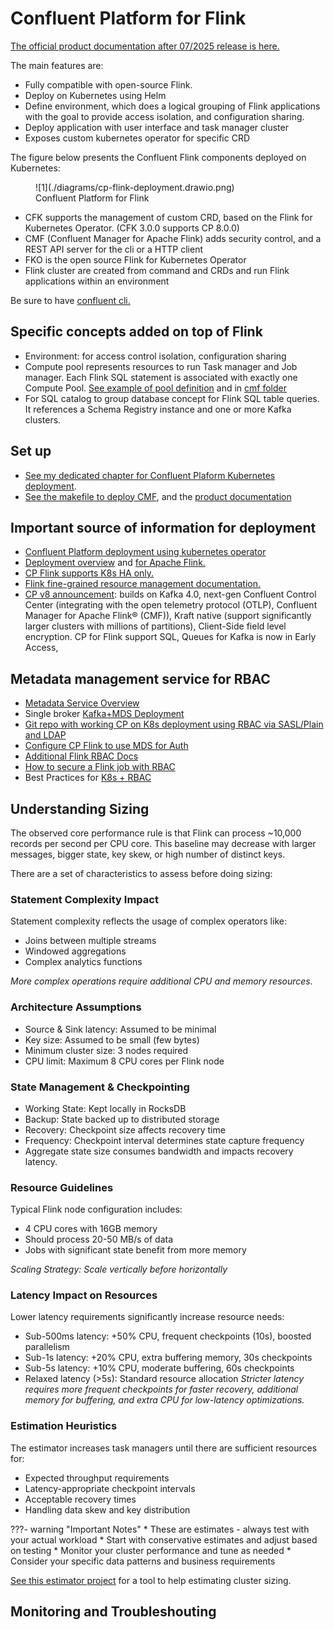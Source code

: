 # Confluent Platform for Flink

[The official product documentation after 07/2025 release is here.](https://docs.confluent.io/platform/current/flink/overview.html) 

The main features are:

* Fully compatible with open-source Flink. 
* Deploy on Kubernetes using Helm
* Define environment, which does a logical grouping of Flink applications with the goal to provide access isolation, and configuration sharing.
* Deploy application with user interface and task manager cluster
* Exposes custom kubernetes operator for specific CRD

The figure below presents the Confluent Flink components deployed on Kubernetes:

<figure markdown="span">
![1](./diagrams/cp-flink-deployment.drawio.png)
<figcaption>Confluent Platform for Flink</figcaption>
</figure>

* CFK supports the management of custom CRD, based on the Flink for Kubernetes Operator. (CFK 3.0.0 supports CP 8.0.0)
* CMF (Confluent Manager for Apache Flink) adds security control, and a REST API server for the cli or a HTTP client
* FKO is the open source Flink for Kubernetes Operator
* Flink cluster are created from command and CRDs and run Flink applications within an environment

Be sure to have [confluent cli.](https://docs.confluent.io/confluent-cli/current/install.html#install-confluent-cli)

## Specific concepts added on top of Flink

* Environment: for access control isolation, configuration sharing
* Compute pool represents resources to run Task manager and Job manager. Each Flink SQL statement is associated with exactly one Compute Pool. [See example of pool definition](https://docs.confluent.io/platform/current/flink/configure/compute-pools.html) and in [cmf folder](https://github.com/jbcodeforce/flink-studies/blob/master/deployment/k8s/cmf)
* For SQL catalog to group database concept for Flink SQL table queries. It references a Schema Registry instance and one or more Kafka clusters.

## Set up

* [See my dedicated chapter for Confluent Plaform Kubernetes deployment](../coding/k8s-deploy.md#deploy-confluent-platform-for-flink).
* [See the makefile to deploy CMF](https://github.com/jbcodeforce/flink-studies/blob/master/deployment/k8s/cp-flink/Makefile), and the [product documentation](https://docs.confluent.io/platform/current/flink/installation/overview.html) 

## Important source of information for deployment

* [Confluent Platform deployment using kubernetes operator](https://docs.confluent.io/operator/current/co-deploy-cp.html#co-deploy-cp)
* [Deployment overview](https://docs.confluent.io/platform/current/flink/installation/overview.html) and [for Apache Flink.](https://nightlies.apache.org/flink/flink-docs-master/docs/deployment/overview/) 
* [CP Flink supports K8s HA only.](https://nightlies.apache.org/flink/flink-docs-master/docs/deployment/ha/kubernetes_ha/)
* [Flink fine-grained resource management documentation.](https://nightlies.apache.org/flink/flink-docs-master/docs/deployment/finegrained_resource/)
* [CP v8 announcement](https://www.confluent.io/blog/introducing-confluent-platform-8-0/): builds on Kafka 4.0, next-gen Confluent Control Center (integrating with the open telemetry protocol (OTLP),  Confluent Manager for Apache Flink® (CMF)), Kraft native (support significantly larger clusters with millions of partitions), Client-Side field level encryption. CP for Flink support SQL, Queues for Kafka is now in Early Access, 

## Metadata management service for RBAC

* [Metadata Service Overview](https://docs.confluent.io/platform/current/kafka/configure-mds/index.html#configure-mds-long-in-cp)
* Single broker [Kafka+MDS Deployment](https://docs.confluent.io/platform/current/kafka/configure-mds/index.html#configure-a-primary-ak-cluster-to-host-the-mds-and-role-binding)
* [Git repo with working CP on K8s deployment using RBAC via SASL/Plain and LDAP](https://github.com/confluentinc/confluent-kubernetes-examples/tree/master/security/production-secure-deploy)
* [Configure CP Flink to use MDS for Auth](https://docs.confluent.io/platform/current/flink/installation/authorization.html)
* [Additional Flink RBAC Docs](https://nightlies.apache.org/flink/flink-kubernetes-operator-docs-release-1.8/docs/operations/rbac/)
* [How to secure a Flink job with RBAC](https://docs.confluent.io/platform/current/flink/flink-jobs/security.html#how-to-secure-a-af-job-with-cmf-long)
* Best Practices for [K8s + RBAC](https://kubernetes.io/docs/concepts/security/rbac-good-practices/)

## Understanding Sizing

The observed core performance rule is that Flink can process ~10,000 records per second per CPU core. This baseline may decrease with larger messages, bigger state, key skew, or high number of distinct keys.

There are a set of characteristics to assess before doing sizing:

### Statement Complexity Impact

Statement complexity reflects the usage of complex operators like:

* Joins between multiple streams
* Windowed aggregations
* Complex analytics functions

*More complex operations require additional CPU and memory resources.*

### Architecture Assumptions

* Source & Sink latency: Assumed to be minimal
* Key size: Assumed to be small (few bytes)
* Minimum cluster size: 3 nodes required
* CPU limit: Maximum 8 CPU cores per Flink node

### State Management & Checkpointing

* Working State: Kept locally in RocksDB
* Backup: State backed up to distributed storage
* Recovery: Checkpoint size affects recovery time
* Frequency: Checkpoint interval determines state capture frequency
* Aggregate state size consumes bandwidth and impacts recovery latency.

### Resource Guidelines

Typical Flink node configuration includes:

* 4 CPU cores with 16GB memory
* Should process 20-50 MB/s of data
* Jobs with significant state benefit from more memory

*Scaling Strategy: Scale vertically before horizontally*

### Latency Impact on Resources
Lower latency requirements significantly increase resource needs:

* Sub-500ms latency: +50% CPU, frequent checkpoints (10s), boosted parallelism
* Sub-1s latency: +20% CPU, extra buffering memory, 30s checkpoints
* Sub-5s latency: +10% CPU, moderate buffering, 60s checkpoints
* Relaxed latency (>5s): Standard resource allocation
*Stricter latency requires more frequent checkpoints for faster recovery, additional memory for buffering, and extra CPU for low-latency optimizations.*

### Estimation Heuristics

The estimator increases task managers until there are sufficient resources for:

* Expected throughput requirements
* Latency-appropriate checkpoint intervals
* Acceptable recovery times
* Handling data skew and key distribution

???- warning "Important Notes"
    * These are estimates - always test with your actual workload
    * Start with conservative estimates and adjust based on testing
    * Monitor your cluster performance and tune as needed
    * Consider your specific data patterns and business requirements

[See this estimator project](https://github.com/jbcodeforce/flink-estimator) for a tool to help estimating cluster sizing.

## Monitoring and Troubleshouting